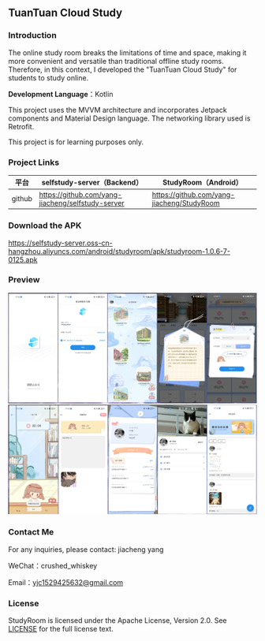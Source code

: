## TuanTuan Cloud Study

### Introduction

The online study room breaks the limitations of time and space, making it more convenient and versatile than traditional offline study rooms. Therefore, in this context, I developed the "TuanTuan Cloud Study" for students to study online.

**Development Language**：Kotlin

This project uses the MVVM architecture and incorporates Jetpack components and Material Design language. The networking library used is Retrofit.

This project is for learning purposes only.



### Project Links

| 平台     | selfstudy-server（Backend）                   | StudyRoom（Android）              |
|--------| ------------------------------------------ | ----------------------------------- |
| github | https://github.com/yang-jiacheng/selfstudy-server | https://github.com/yang-jiacheng/StudyRoom |




### Download the APK 

https://selfstudy-server.oss-cn-hangzhou.aliyuncs.com/android/studyroom/apk/studyroom-1.0.6-7-0125.apk


### Preview

![](picture/pa1.png)
![](picture/pa2.png)

### Contact Me
For any inquiries, please contact: jiacheng yang

WeChat：crushed_whiskey

Email：yjc1529425632@gmail.com

### License

StudyRoom is licensed under the Apache License, Version 2.0. See [LICENSE](https://github.com/yang-jiacheng/StudyRoom/blob/master/LICENSE) for the full license text.
